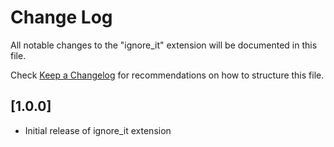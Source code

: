# Change Log

All notable changes to the "ignore_it" extension will be documented in this file.

Check [Keep a Changelog](http://keepachangelog.com/) for recommendations on how to structure this file.

## [1.0.0]

- Initial release of ignore_it extension
